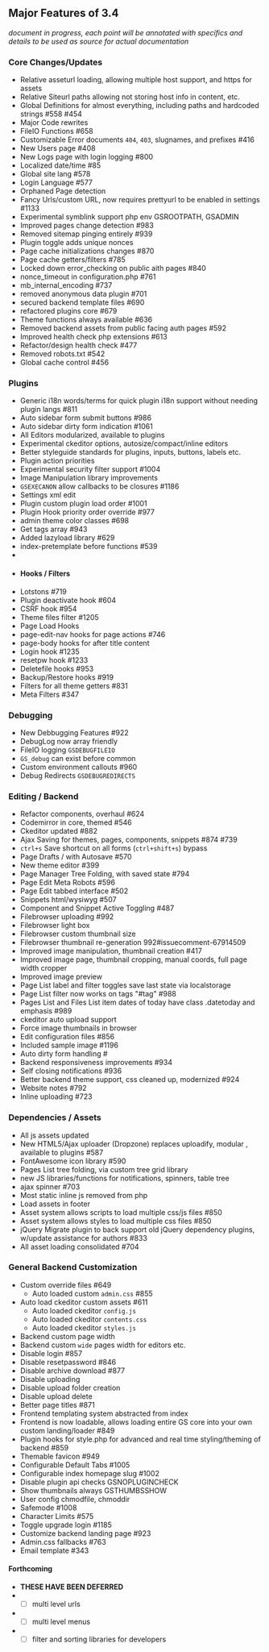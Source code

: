 ## Major Features of 3.4

_document in progress, each point will be annotated with specifics and details to be used as source for  actual documentation_

### Core Changes/Updates

* Relative asseturl loading, allowing multiple host support, and https for assets
* Relative Siteurl paths allowing not storing host info in content, etc.
* Global Definitions for almost everything, including paths and hardcoded strings #558 #454
* Major Code rewrites
* FileIO Functions #658
* Customizable Error documents `404`, `403`, slugnames, and prefixes #416
* New Users page #408
* New Logs page with login logging #800
* Localized date/time #85
* Global site lang #578
* Login Language #577
* Orphaned Page detection
* Fancy Urls/custom URL, now requires prettyurl to be enabled in settings #1133
* Experimental symblink support php env GSROOTPATH, GSADMIN
* Improved pages change detection #983
* Removed sitemap pinging entirely #939
* Plugin toggle adds unique nonces
* Page cache initializations changes #870
* Page cache getters/filters #785
* Locked down error_checking on public aith pages #840
* nonce_timeout in configuration.php #761
* mb_internal_encoding #737
* removed anonymous data plugin #701
* secured backend template files #690
* refactored plugins core #679
* Theme functions always available #636
* Removed backend assets from public facing auth pages #592
* Improved health check php extensions #613
* Refactor/design health check #477
* Removed robots.txt #542
* Global cache control #456

### Plugins

* Generic i18n words/terms for quick plugin i18n support without needing plugin langs #811
* Auto sidebar form submit buttons #986
* Auto sidebar dirty form indication #1061
* All Editors modularized, available to plugins
* Experimental ckeditor options, autosize/compact/inline editors
* Better styleguide standards for plugins, inputs, buttons, labels etc.
* Plugin action priorities
* Experimental security filter support #1004
* Image Manipulation library improvements
* `GSEXECANON` allow callbacks to be closures #1186
* Settings xml edit 
* Plugin custom plugin load order #1001
* Plugin Hook priority order override #977
* admin theme color classes #698
* Get tags array #943
* Added lazyload library #629
* index-pretemplate before functions #539
* 
* #### Hooks / Filters 
* Lotstons #719
* Plugin deactivate hook #604
* CSRF hook #954
* Theme files filter #1205
* Page Load Hooks
* page-edit-nav hooks for page actions #746
* page-body hooks for after title content
* Login hook #1235
* resetpw hook #1233
* Deletefile hooks #953
* Backup/Restore hooks #919
* Filters for all theme getters #831
* Meta Filters #347

### Debugging

* New Debbugging Features #922
* DebugLog now array friendly
* FileIO logging `GSDEBUGFILEIO`
* `GS_debug` can exist before common
* Custom environment callouts #960
* Debug Redirects `GSDEBUGREDIRECTS`

### Editing /  Backend
* Refactor components, overhaul #624
* Codemirror in core, themed #546
* Ckeditor updated #882
* Ajax Saving for themes, pages, components, snippets #874 #739
* `ctrl+s` Save shortcut on all forms (`ctrl+shift+s`) bypass
* Page Drafts /  with Autosave #570
* New theme editor #399
* Page Manager Tree Folding, with saved state #794
* Page Edit Meta Robots #596
* Page Edit tabbed interface #502
* Snippets html/wysiwyg  #507
* Component and Snippet Active Toggling #487
* Filebrowser uploading #992
* Filebrowser light box 
* Filebrowser custom thumbnail size 
* Filebrowser thumbnail re-generation 992#issuecomment-67914509
* Improved image manipulation, thumbnail creation #417
* Improved image page, thumbnail cropping, manual coords, full page width cropper
* Improved image preview
* Page List label and filter toggles save last state via localstorage
* Page List filter now works on tags "#tag" #988
* Pages List and Files List item dates of today have class .datetoday and emphasis #989
* ckeditor auto upload support 
* Force image thumbnails in browser
* Edit configuration files #856
* Included sample image #1196
* Auto dirty form handling #
* Backend responsiveness improvements #934
* Self closing notifications #936
* Better backend theme support, css cleaned up, modernized #924
* Website notes #792
* Inline uploading #723

### Dependencies / Assets

* All js assets updated
* New HTML5/Ajax uploader (Dropzone) replaces uploadify, modular , available to plugins #587
* FontAwesome icon library #590
* Pages List tree folding, via custom tree grid library
* new JS libraries/functions for notifications, spinners, table tree
* ajax spinner #703
* Most static inline js removed from php
* Load assets in footer
* Asset system allows scripts to load multiple css/js files #850
* Asset system allows styles to load multiple css files #850
* jQuery Migrate plugin to back support old jQuery dependency plugins, w/update assistance for authors #833
* All asset loading consolidated #704

### General Backend Customization

* Custom override files #649
	* Auto loaded custom `admin.css` #855
* Auto load ckeditor custom assets #611
	* Auto loaded ckeditor `config.js`
	* Auto loaded ckeditor `contents.css`
	* Auto loaded ckeditor `styles.js`
* Backend custom page width
* Backend custom `wide` pages width for editors etc.
* Disable login #857
* Disable resetpassword #846
* Disable archive download #877
* Disable uploading
* Disable upload folder creation
* Disable upload delete
* Better page titles #871
* Frontend templating system abstracted from index
* Frontend is now loadable, allows loading entire GS core into your own custom landing/loader #849
* Plugin hooks for style.php for advanced and real time styling/theming of backend #859
* Themable favicon #949
* Configurable Default Tabs #1005
* Configurable index homepage slug #1002
* Disable plugin api checks GSNOPLUGINCHECK
* Show thumbnails always GSTHUMBSSHOW
* User config chmodfile, chmoddir
* Safemode #1008
* Character Limits #575
* Toggle upgrade login #1185
* Customize backend landing page #923
* Admin.css fallbacks #763
* Email template #343


#### Forthcoming
* **THESE HAVE BEEN DEFERRED**
* - [ ] multi level urls
* - [ ] multi level menus
* - [ ] filter and sorting libraries for developers
